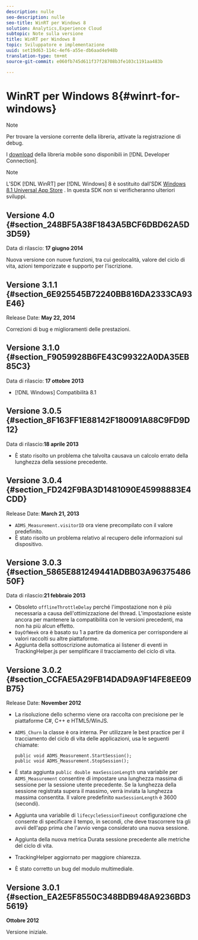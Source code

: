 ```yaml
---
description: nulle
seo-description: nulle
seo-title: WinRT per Windows 8
solution: Analytics,Experience Cloud
subtopic: Note sulla versione
title: WinRT per Windows 8
topic: Sviluppatore e implementazione
uuid: set19d63-114c-4ef6-a55e-db6aad4e948b
translation-type: tm+mt
source-git-commit: e060fb745d611f37f28708b3fe103c1191aa483b

---
```



# WinRT per Windows 8{#winrt-for-windows}

>[!NOTE]
>
>Per trovare la versione corrente della libreria, attivate la registrazione di debug.

I [download](https://marketing.adobe.com/developer/get-started/mobile/c-measuring-mobile-applications) della libreria mobile sono disponibili in [!DNL Developer Connection].

>[!NOTE]
>
>L’SDK [!DNL WinRT] per [!DNL Windows] 8 è sostituito dall’SDK [Windows 8.1 Universal App Store](../appmeasurement-release-notes/c-release-notes-winu.md#concept_79EEB87B0FEC4F6DB11BE8ED417A970E) . In questa SDK non si verificheranno ulteriori sviluppi.

## Versione 4.0 {#section_248BF5A38F1843A5BCF6DBD62A5D3D59}

Data di rilascio: **17 giugno 2014**

Nuova versione con nuove funzioni, tra cui geolocalità, valore del ciclo di vita, azioni temporizzate e supporto per l’iscrizione.

## Versione 3.1.1 {#section_6E925545B72240BB816DA2333CA93E46}

Release Date: **May 22, 2014**

Correzioni di bug e miglioramenti delle prestazioni.

## Versione 3.1.0 {#section_F9059928B6FE43C99322A0DA35EB85C3}

Data di rilascio: **17 ottobre 2013**

* [!DNL Windows] Compatibilità 8.1

## Versione 3.0.5 {#section_8F163FF1E88142F180091A88C9FD9D12}

Data di rilascio:**18 aprile 2013**

* È stato risolto un problema che talvolta causava un calcolo errato della lunghezza della sessione precedente.

## Versione 3.0.4 {#section_FD242F9BA3D1481090E45998883E4CDD}

Release Date: **March 21, 2013**

* `ADMS_Measurement.visitorID` ora viene precompilato con il valore predefinito.
* È stato risolto un problema relativo al recupero delle informazioni sul dispositivo.

## Versione 3.0.3 {#section_5865E881249441ADBB03A9637548650F}

Data di rilascio:**21 febbraio 2013**

* Obsoleto `offlineThrottleDelay` perché l'impostazione non è più necessaria a causa dell'ottimizzazione del thread. L'impostazione esiste ancora per mantenere la compatibilità con le versioni precedenti, ma non ha più alcun effetto.
* `DayOfWeek` ora è basato su 1 a partire da domenica per corrispondere ai valori raccolti su altre piattaforme.
* Aggiunta della sottoscrizione automatica ai listener di eventi in TrackingHelper.js per semplificare il tracciamento del ciclo di vita.

## Versione 3.0.2 {#section_CCFAE5A29FB14DAD9A9F14FE8EE09B75}

Release Date: **November 2012**

* La risoluzione dello schermo viene ora raccolta con precisione per le piattaforme C#, C++ e HTML5/WinJS.
* `ADMS_Churn` la classe è ora interna. Per utilizzare le best practice per il tracciamento del ciclo di vita delle applicazioni, usa le seguenti chiamate:

   ```
   public void ADMS_Measurement.StartSession(); 
   public void ADMS_Measurement.StopSession();
   ```

* È stata aggiunta `public double maxSessionLength` una variabile per `ADMS_Measurement` consentire di impostare una lunghezza massima di sessione per la sessione utente precedente. Se la lunghezza della sessione registrata supera il massimo, verrà inviata la lunghezza massima consentita. Il valore predefinito `maxSessionLength` è 3600 (secondi).
* Aggiunta una variabile di `lifecycleSessionTimeout` configurazione che consente di specificare il tempo, in secondi, che deve trascorrere tra gli avvii dell'app prima che l'avvio venga considerato una nuova sessione.
* Aggiunta della nuova metrica Durata sessione precedente alle metriche del ciclo di vita.
* TrackingHelper aggiornato per maggiore chiarezza.
* È stato corretto un bug del modulo multimediale.

## Versione 3.0.1 {#section_EA2E5F8550C348BDB948A9236BD35619}

**Ottobre 2012**

Versione iniziale.
